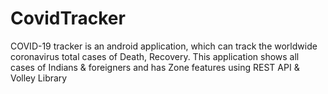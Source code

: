 # CovidTracker


COVID-19 tracker is an android application, which can track the worldwide coronavirus total cases of Death, Recovery. This application shows all cases of Indians & foreigners and has Zone features using REST API & Volley Library
